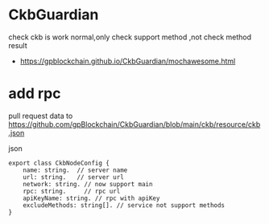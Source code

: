 # CkbGuardian
check ckb is work normal,only check support method ,not check method result
- https://gpblockchain.github.io/CkbGuardian/mochawesome.html

# add rpc 

pull request data to  https://github.com/gpBlockchain/CkbGuardian/blob/main/ckb/resource/ckb.json

json 
```
export class CkbNodeConfig {
    name: string.  // server name
    url: string.   // server url 
    network: string. // now support main 
    rpc: string.     // rpc url 
    apiKeyName: string. // rpc with apiKey
    excludeMethods: string[]. // service not support methods 
}
```

